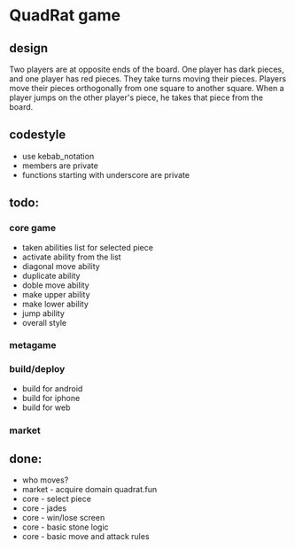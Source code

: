 # QuadRat game

## design
Two players are at opposite ends of the board. One player has dark pieces, and one player has red pieces. They take turns moving their pieces. Players move their pieces orthogonally from one square to another square. When a player jumps on the other player's piece, he takes that piece from the board.

## codestyle
- use kebab_notation
- members are private
- functions starting with underscore are private

## todo:
### core game
- taken abilities list for selected piece
- activate ability from the list
- diagonal move ability
- duplicate ability
- doble move ability
- make upper ability
- make lower ability
- jump ability
- overall style
### metagame
### build/deploy
- build for android
- build for iphone
- build for web
### market

## done:
- who moves?
- market - acquire domain quadrat.fun
- core - select piece
- core - jades
- core - win/lose screen
- core - basic stone logic
- core - basic move and attack rules
